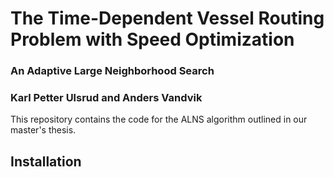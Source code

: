 # The Time-Dependent Vessel Routing Problem with Speed Optimization
### An Adaptive Large Neighborhood Search
### Karl Petter Ulsrud and Anders Vandvik

This repository contains the code for the ALNS algorithm outlined in our master's thesis. 

## Installation
